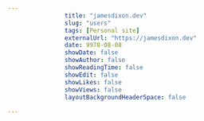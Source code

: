 ---
                title: "jamesdixon.dev"
                slug: "users"
                tags: [Personal site]
                externalUrl: "https://jamesdixon.dev"
                date: 9978-08-08
                showDate: false
                showAuthor: false
                showReadingTime: false
                showEdit: false
                showLikes: false
                showViews: false
                layoutBackgroundHeaderSpace: false
                ---
